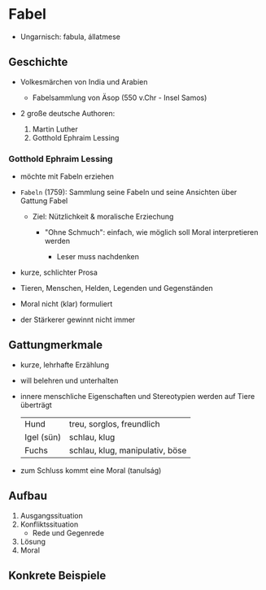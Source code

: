 # Fabel

- Ungarnisch: fabula, állatmese

## Geschichte

- Volkesmärchen von India und Arabien

  - Fabelsammlung von Äsop (550 v.Chr - Insel Samos)

- 2 große deutsche Authoren:
  1. Martin Luther
  1. Gotthold Ephraim Lessing

### Gotthold Ephraim Lessing

- möchte mit Fabeln erziehen

- `Fabeln` (1759): Sammlung seine Fabeln und seine Ansichten über Gattung Fabel

  - Ziel: Nützlichkeit & moralische Erziechung

    - "Ohne Schmuch": einfach, wie möglich soll Moral interpretieren werden

      - Leser muss nachdenken

- kurze, schlichter Prosa

- Tieren, Menschen, Helden, Legenden und Gegenständen

- Moral nicht (klar) formuliert

- der Stärkerer gewinnt nicht immer

## Gattungmerkmale

- kurze, lehrhafte Erzählung
- will belehren und unterhalten

- innere menschliche Eigenschaften und Stereotypien werden auf Tiere überträgt

  |            |                                 |
  | ---------- | ------------------------------- |
  | Hund       | treu, sorglos, freundlich       |
  | Igel (sün) | schlau, klug                    |
  | Fuchs      | schlau, klug, manipulativ, böse |

- zum Schluss kommt eine Moral (tanulság)

## Aufbau

1. Ausgangssituation
1. Konfliktssituation
   - Rede und Gegenrede
1. Lösung
1. Moral

## Konkrete Beispiele
